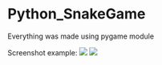 # Python_SnakeGame
Everything was made using pygame module

Screenshot example:
![](../../Screen%20Shot%202022-10-11%20at%208.08.37%20PM.png)
![](../../Screen%20Shot%202022-10-11%20at%208.10.07%20PM.png)
